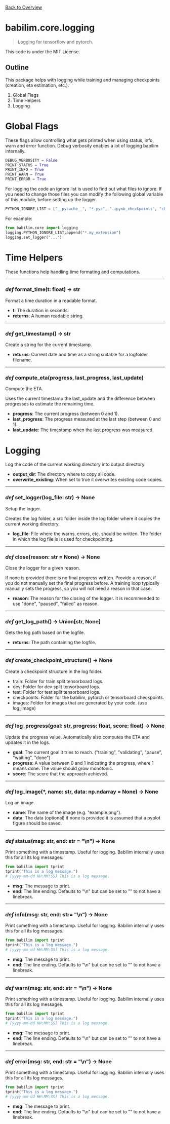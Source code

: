 [Back to Overview](../../README.md)

# babilim.core.logging

> Logging for tensorflow and pytorch.

This code is under the MIT License.

## Outline

This package helps with logging while training and managing checkpoints (creation, eta estimation, etc.).

1. Global Flags
2. Time Helpers
3. Logging


# Global Flags

These flags allow controlling what gets printed when using status, info, warn and error function. Debug verbosity enables a lot of logging babilim internally.

```python
DEBUG_VERBOSITY = False
PRINT_STATUS = True
PRINT_INFO = True
PRINT_WARN = True
PRINT_ERROR = True
```

For logging the code an ignore list is used to find out what files to ignore. If you need to change those files you can modify the following global variable of this module, before setting up the logger.

```python
PYTHON_IGNORE_LIST = ["__pycache__", "*.pyc", ".ipynb_checkpoints", "checkpoints", "logs", "dist", "docs", "*.egg-info", "tfrecords", "*.code-workspace", ".git"]
```

For example:

```python
from babilim.core import logging
logging.PYTHON_IGNORE_LIST.append("*.my_extension")
logging.set_logger("...")
```

# Time Helpers

These functions help handling time formating and computations.

---
### *def* **format_time**(t: float) -> str

Format a time duration in a readable format.

* **t**: The duration in seconds.
* **returns**: A human readable string.


---
### *def* **get_timestamp**() -> str

Create a string for the current timestamp.

* **returns**: Current date and time as a string suitable for a logfolder filename.


---
### *def* **compute_eta**(progress, last_progress, last_update)

Compute the ETA.

Uses the current timestamp the last_update and the difference between progresses to estimate the remaining time.

* **progress**: The current progress (between 0 and 1).
* **last_progress**: The progress measured at the last step (between 0 and 1).
* **last_update**: The timestamp when the last progress was measured.


# Logging



Log the code of the current working directory into output directory.

* **output_dir**: The directory where to copy all code.
* **overwrite_existing**: When set to true it overwrites existing code copies.


---
### *def* **set_logger**(log_file: str) -> None

Setup the logger.

Creates the log folder, a src folder inside the log folder where it copies the current working directory.

* **log_file**: File where the warns, errors, etc. should be written. The folder in which the log file is is used for checkpointing.


---
### *def* **close**(reason: str = None) -> None

Close the logger for a given reason.

If none is provided there is no final progress written. Provide a reason, if you do not manually set the final progress before.
A training loop typically manually sets the progress, so you will not need a reason in that case.

* **reason**: The reason for the closing of the logger. It is recommended to use "done", "paused", "failed" as reason.


---
### *def* **get_log_path**() -> Union[str, None]

Gets the log path based on the logfile.

* **returns**: The path containing the logfile.


---
### *def* **create_checkpoint_structure**() -> None

Create a checkpoint structure in the log folder.

* train: Folder for train split tensorboard logs.
* dev: Folder for dev split tensorboard logs.
* test: Folder for test split tensorboard logs.
* checkpoints: Folder for the babilim, pytorch or tensorboard checkpoints.
* images: Folder for images that are generated by your code. (use log_image)


---
### *def* **log_progress**(goal: str, progress: float, score: float) -> None

Update the progress value. Automatically also computes the ETA and updates it in the logs.

* **goal**: The current goal it tries to reach. ("training", "validating", "pause", "waiting", "done")
* **progress**: A value between 0 and 1 indicating the progress, where 1 means done. The value should grow monotonic.
* **score**: The score that the approach achieved.


---
### *def* **log_image**(*, name: str, data: np.ndarray = None) -> None

Log an image.

* **name**: The name of the image (e.g. "example.png").
* **data**: The data (optional) if none is provided it is assumed that a pyplot figure should be saved.


---
### *def* **status**(msg: str, end: str = "\n") -> None

Print something with a timestamp.
Useful for logging.
Babilim internally uses this for all its log messages.

```python
from babilim import tprint
tprint("This is a log message.")
# [yyyy-mm-dd HH:MM:SS] This is a log message.
```

* **msg**: The message to print.
* **end**: The line ending. Defaults to "\n" but can be set to "" to not have a linebreak.


---
### *def* **info**(msg: str, end: str= "\n") -> None

Print something with a timestamp.
Useful for logging.
Babilim internally uses this for all its log messages.

```python
from babilim import tprint
tprint("This is a log message.")
# [yyyy-mm-dd HH:MM:SS] This is a log message.
```

* **msg**: The message to print.
* **end**: The line ending. Defaults to "\n" but can be set to "" to not have a linebreak.


---
### *def* **warn**(msg: str, end: str = "\n") -> None

Print something with a timestamp.
Useful for logging.
Babilim internally uses this for all its log messages.

```python
from babilim import tprint
tprint("This is a log message.")
# [yyyy-mm-dd HH:MM:SS] This is a log message.
```

* **msg**: The message to print.
* **end**: The line ending. Defaults to "\n" but can be set to "" to not have a linebreak.


---
### *def* **error**(msg: str, end: str = "\n") -> None

Print something with a timestamp.
Useful for logging.
Babilim internally uses this for all its log messages.

```python
from babilim import tprint
tprint("This is a log message.")
# [yyyy-mm-dd HH:MM:SS] This is a log message.
```

* **msg**: The message to print.
* **end**: The line ending. Defaults to "\n" but can be set to "" to not have a linebreak.


